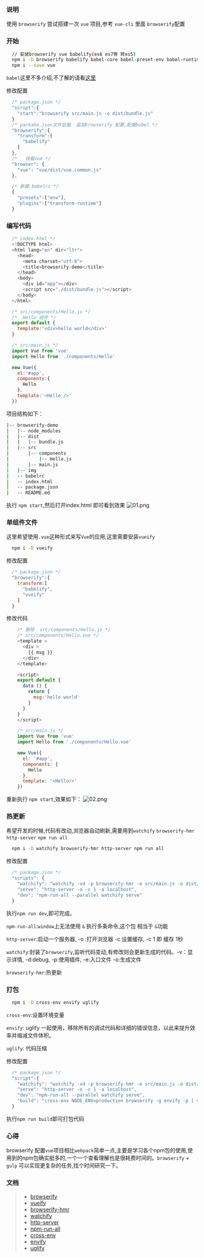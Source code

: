### 说明
使用 `browserify` 尝试搭建一次 `vue` 项目,参考 `vue-cli` 里面 `browserify`配置

### 开始

```bash
  // 安装browserify vue babelify(es6 es7等 转es5)
  npm i -D browserify babelify babel-core babel-preset-env babel-runtime babel-plugin-transform-runtime
  npm i --save vue
```
`babel`这里不多介绍,不了解的请看[这里](https://github.com/zhouzuguang/examples/tree/master/babel-demo)

修改配置

```javascript
  /* package.json */
  "script":{
    "start":"browserify src/main.js -o dist/bundle.js"
  }
  /* packahe.json文件后面  追加browserify 配置,配置babel */
  "browserify":{
    "transform":[
      "babelify"
    ]
  },
  /*   挂载vue */
  "browser": {
    "vue": "vue/dist/vue.common.js"
  },

  /* 新建.babelrc */
  {
    "presets":["env"],
    "plugins":["transform-runtime"]
  }
```

### 编写代码
```javascript
  /* index.html */
  <!DOCTYPE html>
  <html lang="en" dir="ltr">
    <head>
      <meta charset="utf-8">
      <title>browserify-demo</title>
    </head>
    <body>
      <div id="app"></div>
      <script src="./dist/bundle.js"></script>
    </body>
  </html>

  /* src/components/Hello.js */
  /*  Hello 组件 */
  export default {
    template:'<div>hello world</div>'
  }

  /* src/main.js */
  import Vue from 'vue'
  import Hello from './components/Hello'

  new Vue({
    el:'#app',
    components:{
      Hello
    },
    template:'<Hello />'
  })

```
项目结构如下：

```bash
|-- browserify-demo
|   |-- node_modules
|   |-- dist
|   |   |-- bundle.js
|   |-- src
|       |-- components
|           |-- Hello.js
|       |-- main.js
|   |-- img
|   -- babelrc
|   -- index.html
|   -- package.json
|   -- README.md
```
执行 `npm start`,然后打开index.html 即可看到效果
![01.png](./img/01.png)

### 单组件文件
这里希望使用`.vue`这种形式来写`Vue`的应用,这里需要安装`vueify`
```bash
  npm i -D vueify
```

修改配置
```javascript
  /* package.json */
  "browserify":{
    transform:[
      "babelify",
      "vueify"
    ]
  }
```
修改代码
```javascript
    /* 删除  src/components/Hello.js */
    /* src/components/Hello.vue */
    <template >
      <div >
        {{ msg }}
      </div>
    </template>

    <script>
    export default {
      data () {
        return {
          msg:'hello world'
        }
      }
    }
    </script>

    /* src/main.js */
    import Vue from 'vue'
    import Hello from './components/Hello.vue'

    new Vue({
      el: '#app',
      components: {
        Hello
      },
      template: '<Hello/>'
    })

```

重新执行 `npm start`,效果如下：
![02.png](./img/02.png)

### 热更新
希望开发的时候,代码有改动,浏览器自动刷新,需要用到`watchify` `browserify-hmr` `http-server` `npm run all`
```bash
  npm i -D watchify browserify-hmr http-server npm run all
```
修改配置
```javascript
  /* package.json */
  "scripts": {
    "watchify": "watchify -vd -p browserify-hmr -e src/main.js -o dist/bundle.js",
    "serve": "http-server -o -c 1 -a localhost",
    "dev": "npm-run-all --parallel watchify serve"
  }
```
执行`npm run dev`,即可完成。

`npm-run-all`:`window`上无法使用 `&` 执行多条命令,这个包 相当于 `&`功能

`http-server`:启动一个服务器,
-o :打开浏览器
-c 设置缓存, -c 1 即 缓存 1秒

`watchify`:封装了`browserify`,监听代码变动,有修改则会更新生成的代码。-v：显示详情, -d:debug, -p:使用插件, -e:入口文件 -o:生成文件

`browserify-hmr`:热更新
### 打包
```bash
  npm i -D cross-env envify uglify
```
`cross-env`:设置环境变量

`envify`: uglify 一起使用，移除所有的调试代码和详细的错误信息，以此来提升效率并缩减文件体积。

`uglify`: 代码压缩

修改配置
```javascript
  /* package.json */
  "script":{
    "watchify": "watchify -vd -p browserify-hmr -e src/main.js -o dist/bundle.js",
    "serve": "http-server -o -c 1 -a localhost",
    "dev": "npm-run-all --parallel watchify serve",
    "build": "cross-env NODE_ENV=production browserify -g envify -p [ vueify/plugins/extract-css -o dist/bundle.css ] -e src/main.js | uglifyjs -c warnings=false -m > dist/bundle.js"
  }
```
执行`npm run build`即可打包代码

### 心得
browserify 配置`vue`项目相比`webpack`简单一点,主要是学习各个npm包的使用,使用到的npm包确实挺多的,一个一个查看理解也是很耗费时间的。`browserify` + `gulp` 可以实现更复杂的任务,找个时间研究一下。

### 文档
> - [browserify](https://github.com/browserify/browserify)
> - [vueify](https://www.npmjs.com/package/vueify)
> - [browserify-hmr](https://www.npmjs.com/package/browserify-hmr)
> - [watchify](https://www.npmjs.com/package/watchify)
> - [http-server](https://www.npmjs.com/package/http-server)
> - [npm-run-all](https://www.npmjs.com/package/npm-run-all)
> - [cross-env](https://www.npmjs.com/package/cross-env)
> - [envify](https://www.npmjs.com/package/envify)
> - [uglify](https://www.npmjs.com/package/uglify)
